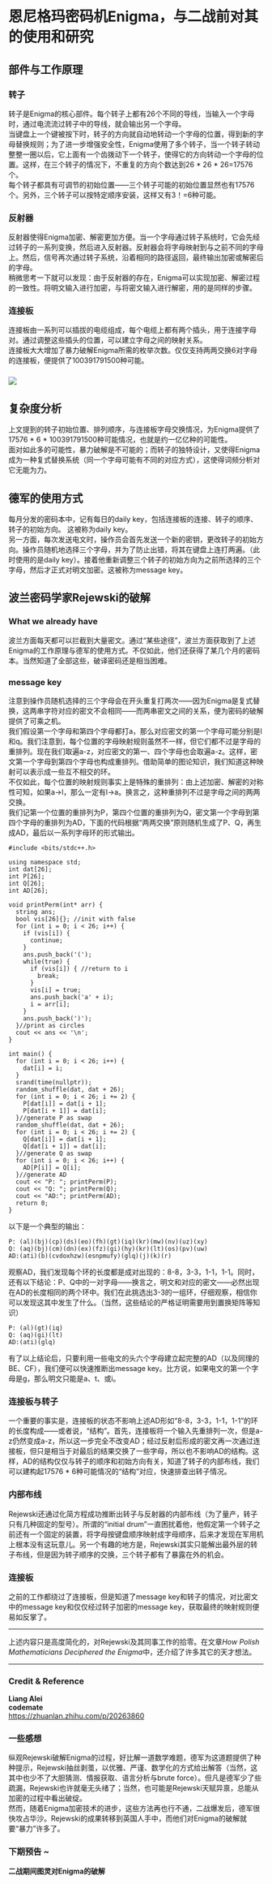 # 恩尼格玛密码机Enigma，与二战前对其的使用和研究
## 部件与工作原理
### 转子
转子是Enigma的核心部件。每个转子上都有26个不同的导线，当输入一个字母时，通过电流流过转子中的导线，就会输出另一个字母。  
当键盘上一个键被按下时，转子的方向就自动地转动一个字母的位置，得到新的字母替换规则；为了进一步增强安全性，Enigma使用了多个转子，当一个转子转动整整一圈以后，它上面有一个齿拨动下一个转子，使得它的方向转动一个字母的位置。这样，在三个转子的情况下，不重复的方向个数达到26 * 26 * 26=17576个。  
每个转子都具有可调节的初始位置——三个转子可能的初始位置显然也有17576个。另外，三个转子可以按特定顺序安装，这样又有3！=6种可能。
### 反射器
反射器使得Enigma加密、解密更加方便。当一个字母通过转子系统时，它会先经过转子的一系列变换，然后进入反射器。反射器会将字母映射到与之前不同的字母上。然后，信号再次通过转子系统，沿着相同的路径返回，最终输出加密或解密后的字母。  
稍微思考一下就可以发现：由于反射器的存在，Enigma可以实现加密、解密过程的一致性。将明文输入进行加密，与将密文输入进行解密，用的是同样的步骤。
### 连接板
连接板由一系列可以插拔的电缆组成，每个电缆上都有两个插头，用于连接字母对。通过调整这些插头的位置，可以建立字母之间的映射关系。  
连接板大大增加了暴力破解Enigma所需的枚举次数。仅仅支持两两交换6对字母的连接板，便提供了100391791500种可能。
### ![](img.png)
## 复杂度分析
上文提到的转子初始位置、排列顺序，与连接板字母交换情况，为Enigma提供了17576 * 6 * 100391791500种可能情况，也就是约一亿亿种的可能性。  
面对如此多的可能性，暴力破解是不可能的；而转子的独特设计，又使得Enigma成为一种复式替换系统（同一个字母可能有不同的对应方式），这使得词频分析对它无能为力。  
## 德军的使用方式
每月分发的密码本中，记有每日的daily key，包括连接板的连接、转子的顺序、转子的初始方向。 这被称为daily key。  
另一方面，每次发送电文时，操作员会首先发送一个新的密钥，更改转子的初始方向。操作员随机地选择三个字母，并为了防止出错，将其在键盘上连打两遍。（此时使用的是daily key）。接着他重新调整三个转子的初始方向为之前所选择的三个字母，然后才正式对明文加密。这被称为message key。
## 波兰密码学家Rejewski的破解
### What we already have
波兰方面每天都可以拦截到大量密文。通过“某些途径”，波兰方面获取到了上述Enigma的工作原理与德军的使用方式。不仅如此，他们还获得了某几个月的密码本。当然知道了全部这些，破译密码还是相当困难。  
### message key
注意到操作员随机选择的三个字母会在开头重复打两次——因为Enigma是复式替换，这两串字符对应的密文不会相同——而两串密文之间的关系，便为密码的破解提供了可乘之机。  
我们假设第一个字母和第四个字母都打a，那么对应密文的第一个字母可能分别是l和q。我们注意到，每个位置的字母映射规则虽然不一样，但它们都不过是字母的重排列。现在我们取遍a-z，对应密文的第一、四个字母也会取遍a-z。这样，密文第一个字母到第四个字母也构成重排列。借助简单的图论知识，我们知道这种映射可以表示成一些互不相交的环。  
不仅如此，每个位置的映射规则事实上是特殊的重排列：由上述加密、解密的对称性可知，如果a->l，那么一定有l->a。换言之，这种重排列不过是字母之间的两两交换。  
我们记第一个位置的重排列为P，第四个位置的重排列为Q，密文第一个字母到第四个字母的重排列为AD，下面的代码根据“两两交换”原则随机生成了P、Q，再生成AD，最后以一系列字母环的形式输出。
```
#include <bits/stdc++.h>

using namespace std;
int dat[26];
int P[26];
int Q[26];
int AD[26];

void printPerm(int* arr) {
  string ans;
  bool vis[26]{}; //init with false
  for (int i = 0; i < 26; i++) {
    if (vis[i]) {
      continue;
    }
    ans.push_back('(');
    while(true) {
      if (vis[i]) { //return to i
        break;
      }
      vis[i] = true;
      ans.push_back('a' + i);
      i = arr[i];
    }
    ans.push_back(')');
  }//print as circles
  cout << ans << '\n';
}

int main() {
  for (int i = 0; i < 26; i++) {
    dat[i] = i;
  }
  srand(time(nullptr));
  random_shuffle(dat, dat + 26);
  for (int i = 0; i < 26; i += 2) {
    P[dat[i]] = dat[i + 1];
    P[dat[i + 1]] = dat[i];
  }//generate P as swap
  random_shuffle(dat, dat + 26);
  for (int i = 0; i < 26; i += 2) {
    Q[dat[i]] = dat[i + 1];
    Q[dat[i + 1]] = dat[i];
  }//generate Q as swap
  for (int i = 0; i < 26; i++) {
    AD[P[i]] = Q[i];
  }//generate AD
  cout << "P: "; printPerm(P);
  cout << "Q: "; printPerm(Q);
  cout << "AD:"; printPerm(AD);
  return 0;
}
```
以下是一个典型的输出：
```
P: (al)(bj)(cp)(ds)(eo)(fh)(gt)(iq)(kr)(mw)(nv)(uz)(xy)
Q: (aq)(bj)(cm)(dn)(ex)(fz)(gi)(hy)(kr)(lt)(os)(pv)(uw)
AD:(ati)(b)(cvdoxhzw)(esnpmufy)(glq)(j)(k)(r)
```
观察AD，我们发现每个环的长度都是成对出现的：8-8，3-3，1-1，1-1。同时，还有以下结论：P、Q中的一对字母——换言之，明文和对应的密文——必然出现在AD的长度相同的两个环中。我们在此挑选出3-3的一组环，仔细观察，相信你可以发现这其中发生了什么。（当然，这些结论的严格证明需要用到置换矩阵等知识）
```
P: (al)(gt)(iq)
Q: (aq)(gi)(lt)
AD:(ati)(glq)
```
有了以上结论后，只要利用一些电文的头六个字母建立起完整的AD（以及同理的BE、CF），我们便可以快速推断出message key。比方说，如果电文的第一个字母是g，那么明文只能是a、t、或i。
### 连接板与转子
一个重要的事实是，连接板的状态不影响上述AD形如“8-8，3-3，1-1，1-1”的环的长度构成——或者说，“结构”。首先，连接板将一个输入先重排列一次，但是a-z仍然变成a-z，所以这一步完全不改变AD；经过反射后形成的密文再一次通过连接板，但只是相当于对最后的结果交换了一些字母，所以也不影响AD的结构。这样，AD的结构仅仅与转子的顺序和初始方向有关，知道了转子的内部布线，我们可以建构起17576 * 6种可能情况的“结构”对应，快速排查出转子情况。
### 内部布线
Rejewski还通过化简方程成功推断出转子与反射器的内部布线（为了量产，转子只有几种固定的型号）。所谓的“initial drum”一直困扰着他，他假定第一个转子之前还有一个固定的装置，将字母按键盘顺序映射成字母顺序，后来才发现在军用机上根本没有这玩意儿。另一个有趣的地方是，Rejewski其实只能解出最外层的转子布线，但是因为转子顺序的交换，三个转子都有了暴露在外的机会。
### 连接板
之前的工作都绕过了连接板，但是知道了message key和转子的情况，对比密文中的message key和仅仅经过转子加密的message key，获取最终的映射规则便易如反掌了。

---
上述内容只是高度简化的，对Rejewski及其同事工作的拾零。在文章*How Polish Mathematicians Deciphered the Enigma*中，还介绍了许多其它的天才想法。

***

### Credit & Reference
__Liang Alei__  
__codemate__  
<https://zhuanlan.zhihu.com/p/20263860>
### 一些感想
纵观Rejewski破解Enigma的过程，好比解一道数学难题，德军为这道题提供了种种提示，Rejewski抽丝剥茧，以优雅、严谨、数学化的方式给出解答（当然，这其中也少不了大胆猜测、情报获取、语言分析与brute force）。但凡是德军少了些疏漏，Rejewski也许就毫无头绪了；当然，也可能是Rejewski天赋异禀，总能从加密的过程中看出破绽。  
然而，随着Enigma加密技术的进步，这些方法再也行不通，二战爆发后，德军很快攻占华沙。Rejewski的成果转移到英国人手中，而他们对Enigma的破解就要“暴力”许多了。
### 下期预告 ~
__二战期间图灵对Enigma的破解__